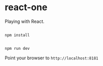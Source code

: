 # react-one

Playing with React.

<code>
npm install

npm run dev
</code>

Point your browser to <code>http://localhost:8181</code>



